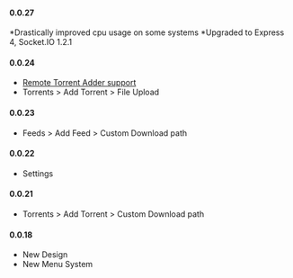#### 0.0.27
*Drastically improved cpu usage on some systems
*Upgraded to Express 4, Socket.IO 1.2.1

#### 0.0.24
* [Remote Torrent Adder support](https://code.google.com/p/remote-torrent-adder/)
* Torrents > Add Torrent > File Upload

#### 0.0.23
* Feeds > Add Feed > Custom Download path

#### 0.0.22
* Settings

#### 0.0.21
* Torrents > Add Torrent > Custom Download path

#### 0.0.18
* New Design
* New Menu System
